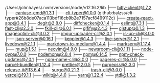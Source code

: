 /Users/johnhayes/.nvm/versions/node/v12.16.2/lib
├── bitly-client@1.7.2
├── caniuse-cmd@1.3.1
├── cli-typer@1.0.0 (github:balzss/cli-typer#26b8de07aca113bdf16cb9b2e7157acf8499112c)
├── create-react-app@3.4.1
├── degit@2.8.0
├── diffchecker@0.1.4
├── eslint@7.3.1
├── fast-cli@2.3.0
├── fkill-cli@6.0.1
├── gifify@2.4.3
├── gistup@0.1.3
├── imageoptim-cli@3.0.2
├── imgur-uploader-cli@2.0.1
├── is-up-cli@3.0.0
├── json-server@0.16.1
├── keppler@1.4.3
├── live-server@1.2.1
├── livedown@2.1.1
├── markdown-to-medium@1.4.4
├── markserv@1.17.4
├── mup@1.5.1
├── neovim@4.9.0
├── newsroom-cli@0.1.11
├── node-gyp@7.0.0
├── nodemon@2.0.4
├── npm@6.14.5
├── npm-check-updates@7.0.1
├── npm-name-cli@3.0.0
├── pageres-cli@5.0.0
├── parcel-bundler@1.12.4
├── prettier@2.0.5
├── purgecss@2.3.0
├── release-it@13.6.4
├── surge@0.21.3
├── trash-cli@3.0.0
├── vercel@19.1.1
├── wikit@4.4.0
├── yarn@1.22.4
└── ytdl@1.3.2

